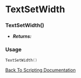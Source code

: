 # TextSetWidth

### TextSetWidth()
- ***Returns:*** 

### Usage

```Lua
TextSetWidth()
```


[Back To Scripting Documentation](../README.md)
